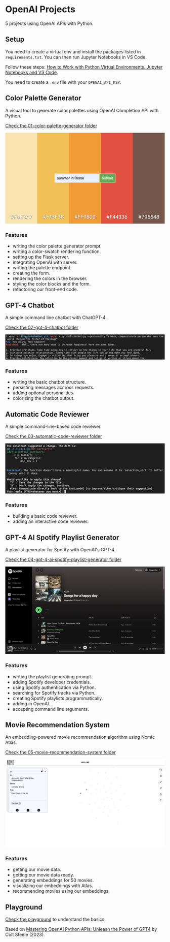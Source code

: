 # OpenAI Projects

5 projects using OpenAI APIs with Python.

## Setup

You need to create a virtual env and install the packages listed in `requirements.txt`. You can then run Jupyter Notebooks in VS Code.

Follow these steps: [How to Work with Python Virtual Environments, Jupyter Notebooks and VS Code](https://python.plainenglish.io/how-to-work-with-python-virtual-environments-jupyter-notebooks-and-vs-code-536fac3d93a1).

You need to create a `.env` file with your `OPENAI_API_KEY`.

## Color Palette Generator

A visual tool to generate color palettes using OpenAI Completion API with Python.

[Check the 01-color-palette-generator folder](01-color-palette-generator)

<p align="center">
    <a href="01-color-palette-generator">
        <img src="01-color-palette-generator/screenshot.png">
    </a>
</p>

### Features

- writing the color palette generator prompt.
- writing a color-swatch rendering function.
- setting up the Flask server.
- integrating OpenAI with server.
- writing the palette endpoint.
- creating the form.
- rendering the colors in the browser.
- styling the color blocks and the form.
- refactoring our front-end code.

## GPT-4 Chatbot

A simple command line chatbot with ChatGPT-4.

[Check the 02-gpt-4-chatbot folder](02-gpt-4-chatbot)

<p align="center">
    <a href="02-gpt-4-chatbot">
        <img src="02-gpt-4-chatbot/screenshot.png">
    </a>
</p>

### Features

- writing the basic chatbot structure.
- persisting messages accross requests.
- adding optional personalities.
- colorizing the chatbot output.

## Automatic Code Reviewer

A simple command-line-based code reviewer.

[Check the 03-automatic-code-reviewer folder](03-automatic-code-reviewer)

<p align="center">
    <a href="03-automatic-code-reviewer">
        <img src="03-automatic-code-reviewer/screenshot.png">
    </a>
</p>

### Features

- building a basic code reviewer.
- adding an interactive code reviewer.

## GPT-4 AI Spotify Playlist Generator

A playlist generator for Spotify with OpenAI's GPT-4.

[Check the 04-gpt-4-ai-spotify-playlist-generator folder](04-gpt-4-ai-spotify-playlist-generator)

<p align="center">
    <a href="04-gpt-4-ai-spotify-playlist-generator">
        <img src="04-gpt-4-ai-spotify-playlist-generator/screenshot.png">
    </a>
</p>

### Features

- writing the playlist generating prompt.
- adding Spotify developer credentials.
- using Spotify authentication via Python.
- searching for Spotify tracks via Python.
- creating Spotify playlists programmatically.
- adding in OpenAI.
- accepting command line arguments.

## Movie Recommendation System

An embedding-powered movie recommendation algorithm using Nomic Atlas.

[Check the 05-movie-recommendation-system folder](05-movie-recommendation-system)

<p align="center">
    <a href="05-movie-recommendation-system">
        <img src="05-movie-recommendation-system/screenshot.png">
    </a>
</p>

### Features

- getting our movie data.
- getting our movie data ready.
- generating embeddings for 50 movies.
- visualizing our embeddings with Atlas.
- recommending movies using our embeddings.

## Playground

[Check the playground](playground/) to understand the basics.

Based on [Mastering OpenAI Python APIs: Unleash the Power of GPT4](https://www.udemy.com/course/mastering-openai/) by Colt Steele (2023).
